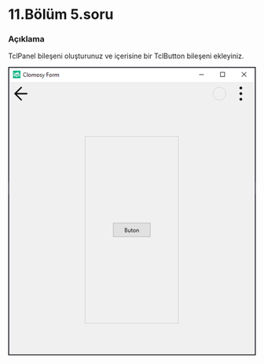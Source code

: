 # 11.Bölüm 5.soru

### Açıklama

TclPanel bileşeni oluşturunuz ve içerisine bir TclButton bileşeni ekleyiniz.

![Bolum 11-Soru 5](Bolum11_5.png)